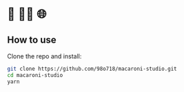 # 🍝 👨‍💻 🌐

## How to use

Clone the repo and install:

```bash
git clone https://github.com/98o718/macaroni-studio.git
cd macaroni-studio
yarn
```
